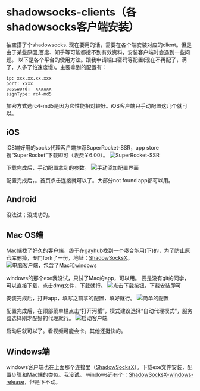 # shadowsocks-clients（各shadowsocks客户端安装）
抽空搭了个shadowsocks. 现在要用的话，需要在各个端安装对应的client。但是由于某些原因,百度、知乎等可能都搜不到有效资料，安装客户端时会遇到一些问题。
以下是各个平台的使用方法。跟我申请端口密码等配置(现在不再配了，满了，人多了怕速度慢)。主要拿到的配置有：

```
ip: xxx.xx.xx.xxx
port: xxxx
password:  xxxxxx
signType: rc4-md5
```


加密方式选rc4-md5是因为它性能相对较好。iOS客户端只手动配置这几个就可以。

## iOS
iOS端好用的socks代理客户端推荐SuperRocket-SSR，app store搜“SuperRocket”下载即可（收费￥6.00）。
![SuperRocket-SSR](https://upload-images.jianshu.io/upload_images/574394-ebf2dc85e586d9c1.jpeg?imageMogr2/auto-orient/strip%7CimageView2/2/w/1240)

下载完成后，手动配置拿到的参数。
![手动添加配置界面](https://upload-images.jianshu.io/upload_images/574394-bfdc84fabfa5965f.jpeg?imageMogr2/auto-orient/strip%7CimageView2/2/w/1240)

配置完成后，。首页点击连接就可以了。大部分not found app都可以用。
## Android
没法试；没成功的。

## Mac OS端
Mac端找了好久的客户端，终于在gayhub找到一个凑合能用(下)的，为了防止原仓库删掉，专门fork了一份，地址：[ShadowSocksX](https://github.com/manyangyang/ShadowSocksX)。
![电脑客户端，包含了Mac和windows](https://upload-images.jianshu.io/upload_images/574394-bfe70220b1cebd2d.png?imageMogr2/auto-orient/strip%7CimageView2/2/w/1240)

windows的那个exe我没试，只试了Mac的app，可以用。
要是没有git的同学，可以直接下载，点击dmg文件，下载就行。
![点击下载按钮，下载安装即可](https://upload-images.jianshu.io/upload_images/574394-d34d80e45faa721e.png?imageMogr2/auto-orient/strip%7CimageView2/2/w/1240)

安装完成后，打开app，填写之前拿的配置，填好就行。
![简单的配置](https://upload-images.jianshu.io/upload_images/574394-1b54fa4268da6b29.png?imageMogr2/auto-orient/strip%7CimageView2/2/w/1240)

配置完成后，在顶部菜单栏点击“打开河蟹”，模式建议选择“自动代理模式”，服务器选择刚才配好的代理就行。
![启动客户端](https://upload-images.jianshu.io/upload_images/574394-34ee9bbfe6b3fc74.png?imageMogr2/auto-orient/strip%7CimageView2/2/w/1240)

启动后就可以了。看视频可能会卡。其他还挺快的。
## Windows端
windows客户端也在上面那个连接里（[ShadowSocksX](https://github.com/manyangyang/ShadowSocksX)）。下载exe文件安装，配置步骤和Mac端的类似。我没试。
windows还有个：[ShadowSocksX-windows-release](https://github.com/shadowsocks/shadowsocks-windows/releases)，但是下不动。
